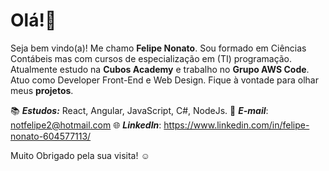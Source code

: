 # Olá!👋

Seja bem vindo(a)! Me chamo **Felipe Nonato**. Sou formado em Ciências Contábeis mas com cursos de especialização em (TI) programação. Atualmente estudo na **Cubos Academy** e trabalho no **Grupo AWS Code**. Atuo como Developer Front-End e Web Design. Fique à vontade para  olhar meus **projetos**. 

:books: ***Estudos:*** React, Angular, JavaScript, C#, NodeJs. 
:love_letter: ***E-mail***: notfelipe2@hotmail.com 
:globe_with_meridians: ***LinkedIn***: https://www.linkedin.com/in/felipe-nonato-604577113/ 

Muito Obrigado pela sua visita! :relaxed:
